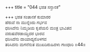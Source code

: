 +++
title = "044 ಭರತ ಸನ್ತಾನಕೆ"

+++
ಭರತ ಸಂತಾನಕೆ ಕುಮಾರರ  
ಹೆರುವೆ ನಾ ಮುನ್ನೆಂದು ಗರ್ಭವ  
ಧರಿಸಿದೆನು ನಿಮ್ಮಡಿಯ ಕೃಪೆಯಲಿ ಮಂತ್ರ ಭಾವಿತವ   
ವರುಷವೆರಡಾಯ್ತಿದರ ಭಾರವ  
ಧರಿಸಿದೆನು ದಾಯಾದ್ಯರೊಳಗವ  
ತರಿಸಿದನು ಮಗನೆನುತ ಮುಖದಿರುಹಿದಳು ಗಾಂಧಾರಿ     ॥44॥